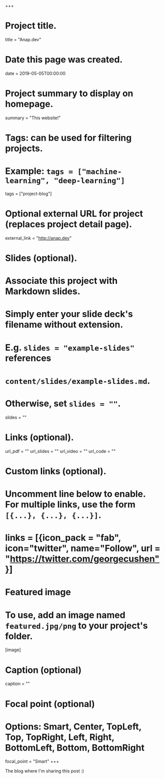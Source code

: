 +++
# Project title.
title = "Anap.dev"

# Date this page was created.
date = 2019-05-05T00:00:00

# Project summary to display on homepage.
summary = "This website!"

# Tags: can be used for filtering projects.
# Example: `tags = ["machine-learning", "deep-learning"]`
tags = ["project-blog"]

# Optional external URL for project (replaces project detail page).
external_link = "http://anap.dev"

# Slides (optional).
#   Associate this project with Markdown slides.
#   Simply enter your slide deck's filename without extension.
#   E.g. `slides = "example-slides"` references 
#   `content/slides/example-slides.md`.
#   Otherwise, set `slides = ""`.
slides = ""

# Links (optional).
url_pdf = ""
url_slides = ""
url_video = ""
url_code = ""

# Custom links (optional).
#   Uncomment line below to enable. For multiple links, use the form `[{...}, {...}, {...}]`.
# links = [{icon_pack = "fab", icon="twitter", name="Follow", url = "https://twitter.com/georgecushen"}]

# Featured image
# To use, add an image named `featured.jpg/png` to your project's folder. 
[image]
  # Caption (optional)
  caption = ""
  
  # Focal point (optional)
  # Options: Smart, Center, TopLeft, Top, TopRight, Left, Right, BottomLeft, Bottom, BottomRight
  focal_point = "Smart"
+++

The blog where I'm sharing this post :)
